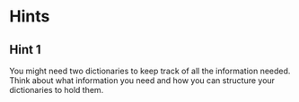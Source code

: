 # Hints
## Hint 1
You might need two dictionaries to keep track of all the information needed. Think about what information you need and how you can structure your dictionaries to hold them.